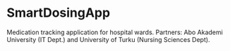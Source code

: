 # SmartDosingApp
Medication tracking application for hospital wards. Partners: Abo Akademi University (IT Dept.) and University of Turku (Nursing Sciences Dept).  
